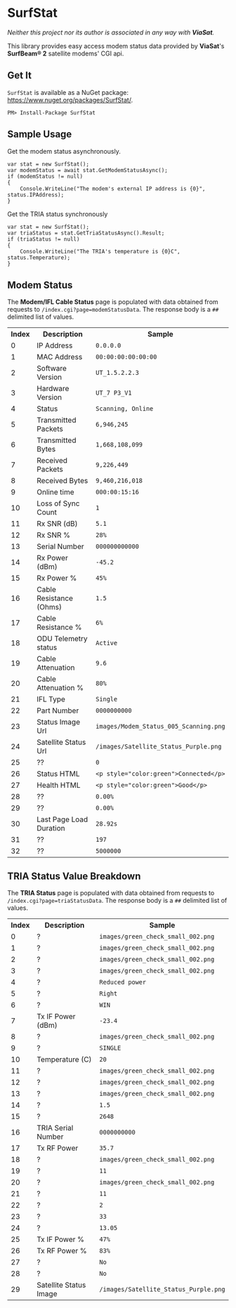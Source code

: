 SurfStat
===================

_Neither this project nor its author is associated in any way with **ViaSat**._

This library provides easy access modem status data provided by **ViaSat**'s **SurfBeam&reg; 2** satellite modems' CGI api. 

Get It
--------------

`SurfStat` is available as a NuGet package: https://www.nuget.org/packages/SurfStat/.

    PM> Install-Package SurfStat

Sample Usage
-----------------

Get the modem status asynchronously.

    var stat = new SurfStat();
    var modemStatus = await stat.GetModemStatusAsync();
    if (modemStatus != null)
    {
        Console.WriteLine("The modem's external IP address is {0}", status.IPAddress);
    }

Get the TRIA status synchronously

    var stat = new SurfStat();
    var triaStatus = stat.GetTriaStatusAsync().Result;
    if (triaStatus != null)
    {
        Console.WriteLine("The TRIA's temperature is {0}C", status.Temperature);
    }

Modem Status
---------------------------------

The **Modem/IFL Cable Status** page is populated with data obtained from requests to `/index.cgi?page=modemStatusData`. The response body is a `##` delimited list of values.

<table><tr><th>Index</th><th>Description</th><th>Sample</th></tr>
<tr><td>0</td>  <td>IP Address</td>                   <td><code>0.0.0.0</code></td></tr>
<tr><td>1</td>  <td>MAC Address</td>                  <td><code>00:00:00:00:00:00</code></td></tr>
<tr><td>2</td>  <td>Software Version</td>             <td><code>UT_1.5.2.2.3</code></td></tr>
<tr><td>3</td>  <td>Hardware Version</td>             <td><code>UT_7 P3_V1</code></td></tr>
<tr><td>4</td>  <td>Status</td>                       <td><code>Scanning, Online</code></td></tr>
<tr><td>5</td>  <td>Transmitted Packets</td>          <td><code>6,946,245</code></td></tr>
<tr><td>6</td>  <td>Transmitted Bytes</td>            <td><code>1,668,108,099</code></td></tr>
<tr><td>7</td>  <td>Received Packets</td>             <td><code>9,226,449</code></td></tr>
<tr><td>8</td>  <td>Received Bytes</td>               <td><code>9,460,216,018</code></td></tr>
<tr><td>9</td>  <td>Online time</td>                  <td><code>000:00:15:16</code></td></tr>
<tr><td>10</td> <td>Loss of Sync Count</td>          <td><code>1</code></td></tr>
<tr><td>11</td> <td>Rx SNR (dB)</td>                 <td><code>5.1</code></td></tr>
<tr><td>12</td> <td>Rx SNR %</td>                    <td><code>28%</code></td></tr>
<tr><td>13</td> <td>Serial Number</td>               <td><code>000000000000</code></td></tr>
<tr><td>14</td> <td>Rx Power (dBm)</td>              <td><code>-45.2</code></td></tr>
<tr><td>15</td> <td>Rx Power %</td>                  <td><code>45%</code></td></tr>
<tr><td>16</td> <td>Cable Resistance (Ohms)</td>     <td><code>1.5</code></td></tr>
<tr><td>17</td> <td>Cable Resistance %</td>          <td><code>6%</code></td></tr>
<tr><td>18</td> <td>ODU Telemetry status</td>        <td><code>Active</code></td></tr>
<tr><td>19</td> <td>Cable Attenuation</td>           <td><code>9.6</code></td></tr>
<tr><td>20</td> <td>Cable Attenuation %</td>         <td><code>80%</code></td></tr>
<tr><td>21</td> <td>IFL Type</td>                    <td><code>Single</code></td></tr>
<tr><td>22</td> <td>Part Number</td>                 <td><code>0000000000</code></td></tr>
<tr><td>23</td> <td>Status Image Url</td>            <td><code>images/Modem_Status_005_Scanning.png</code></td></tr>
<tr><td>24</td> <td>Satellite Status Url</td>        <td><code>/images/Satellite_Status_Purple.png</code></td></tr>
<tr><td>25</td> <td>??</td>                          <td><code>0</code></td></tr>
<tr><td>26</td> <td>Status HTML</td>                 <td><code>&lt;p style="color:green"&gt;Connected&lt;/p&gt;</code></td></tr>
<tr><td>27</td> <td>Health HTML</td>                 <td><code>&lt;p style="color:green"&gt;Good&lt;/p&gt;</code></td></tr>
<tr><td>28</td> <td>??</td>                          <td><code>0.00%</code></td></tr>
<tr><td>29</td> <td>??</td>                          <td><code>0.00%</code></td></tr>
<tr><td>30</td> <td>Last Page Load Duration</td>     <td><code>28.92s</code></td></tr>
<tr><td>31</td> <td>??</td>                          <td><code>197</code></td></tr>
<tr><td>32</td> <td>??</td>                          <td><code>5000000</code></td></tr>
</table>

TRIA Status Value Breakdown
------------------------------

The **TRIA Status** page is populated with data obtained from requests to `/index.cgi?page=triaStatusData`. The response body is a `##` delimited list of values.

<table><tr><th>Index</th><th>Description</th><th>Sample</th></tr>
<tr><td>0</td>  <td>?</td>                        <td><code>images/green_check_small_002.png</code></td></tr>
<tr><td>1</td>  <td>?</td>                        <td><code>images/green_check_small_002.png</code></td></tr>
<tr><td>2</td>  <td>?</td>                        <td><code>images/green_check_small_002.png</code></td></tr>
<tr><td>3</td>  <td>?</td>                        <td><code>images/green_check_small_002.png</code></td></tr>
<tr><td>4</td>  <td>?</td>                        <td><code>Reduced power</code></td></tr>
<tr><td>5</td>  <td>?</td>                        <td><code>Right</code></td></tr>
<tr><td>6</td>  <td>?</td>                        <td><code>WIN</code></td></tr>
<tr><td>7</td>  <td>Tx IF Power (dBm)</td>        <td><code>-23.4</code></td></tr>
<tr><td>8</td>  <td>?</td>                        <td><code>images/green_check_small_002.png</code></td></tr>
<tr><td>9</td>  <td>?</td>                        <td><code>SINGLE</code></td></tr>
<tr><td>10</td> <td>Temperature (C)</td>          <td><code>20</code></td></tr>
<tr><td>11</td> <td>?</td>                        <td><code>images/green_check_small_002.png</code></td></tr>
<tr><td>12</td> <td>?</td>                        <td><code>images/green_check_small_002.png</code></td></tr>
<tr><td>13</td> <td>?</td>                        <td><code>images/green_check_small_002.png</code></td></tr>
<tr><td>14</td> <td>?</td>                        <td><code>1.5</code></td></tr>
<tr><td>15</td> <td>?</td>                        <td><code>2648</code></td></tr>
<tr><td>16</td> <td>TRIA Serial Number</td>       <td><code>0000000000</code></td></tr>
<tr><td>17</td> <td>Tx RF Power</td>              <td><code>35.7</code></td></tr>
<tr><td>18</td> <td>?</td>                        <td><code>images/green_check_small_002.png</code></td></tr>
<tr><td>19</td> <td>?</td>                        <td><code>11</code></td></tr>
<tr><td>20</td> <td>?</td>                        <td><code>images/green_check_small_002.png</code></td></tr>
<tr><td>21</td> <td>?</td>                        <td><code>11</code></td></tr>
<tr><td>22</td> <td>?</td>                        <td><code>2</code></td></tr>
<tr><td>23</td> <td>?</td>                        <td><code>33</code></td></tr>
<tr><td>24</td> <td>?</td>                        <td><code>13.05</code></td></tr>
<tr><td>25</td> <td>Tx IF Power %</td>            <td><code>47%</code></td></tr>
<tr><td>26</td> <td>Tx RF Power %</td>            <td><code>83%</code></td></tr>
<tr><td>27</td> <td>?</td>                        <td><code>No</code></td></tr>
<tr><td>28</td> <td>?</td>                        <td><code>No</code></td></tr>
<tr><td>29</td> <td>Satellite Status Image</td>   <td><code>/images/Satellite_Status_Purple.png</code></td></tr>
</table>
